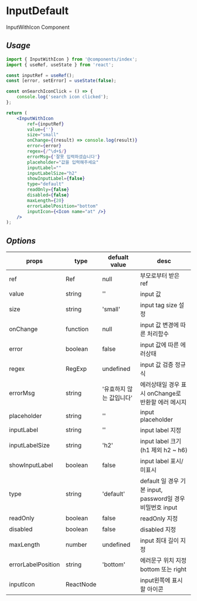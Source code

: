 # InputDefault

InputWithIcon Component

## _Usage_

```jsx
import { InputWithIcon } from '@components/index';
import { useRef, useState } from 'react';

const inputRef = useRef();
const [error, setError] = useState(false);

const onSearchIconClick = () => {
	console.log('search icon clicked');
};

return (
	<InputWithIcon
		ref={inputRef}
		value={''}
		size="small"
		onChange={(result) => console.log(result)}
		error={error}
		regex={/^\d+$/}
		errorMsg={'잘못 입력하셨습니다'}
		placeholder="값을 입력해주세요"
		inputLabel=""
		inputLabelSize="h2"
		showInputLabel={false}
		type="default"
		readOnly={false}
		disabled={false}
		maxLength={20}
		errorLabelPosition="bottom"
		inputIcon={<Icon name="at" />}
	/>
);
```

## _Options_

| props              | type      | defualt value            | desc                                                       |
| ------------------ | --------- | ------------------------ | ---------------------------------------------------------- |
| ref                | Ref       | null                     | 부모로부터 받은 ref                                        |
| value              | string    | ''                       | input 값                                                   |
| size               | string    | 'small'                  | input tag size 설정                                        |
| onChange           | function  | null                     | input 값 변경에 따른 처리함수                              |
| error              | boolean   | false                    | input 값에 따른 에러상태                                   |
| regex              | RegExp    | undefined                | input 값 검증 정규식                                       |
| errorMsg           | string    | '유효하지 않는 값입니다' | 에러상태일 경우 표시 onChange로 반환할 에러 메시지         |
| placeholder        | string    | ''                       | input placeholder                                          |
| inputLabel         | string    | ''                       | input label 지정                                           |
| inputLabelSize     | string    | 'h2'                     | input label 크기 (h1 제외 h2 ~ h6)                         |
| showInputLabel     | boolean   | false                    | input label 표시/미표시                                    |
| type               | string    | 'default'                | default 일 경우 기본 input, password일 경우 비밀번호 input |
| readOnly           | boolean   | false                    | readOnly 지정                                              |
| disabled           | boolean   | false                    | disabled 지정                                              |
| maxLength          | number    | undefined                | input 최대 길이 지정                                       |
| errorLabelPosition | string    | 'bottom'                 | 에러문구 위치 지정 bottom 또는 right                       |
| inputIcon          | ReactNode | <Icon name='at'/>        | input왼쪽에 표시할 아이콘                                  |
